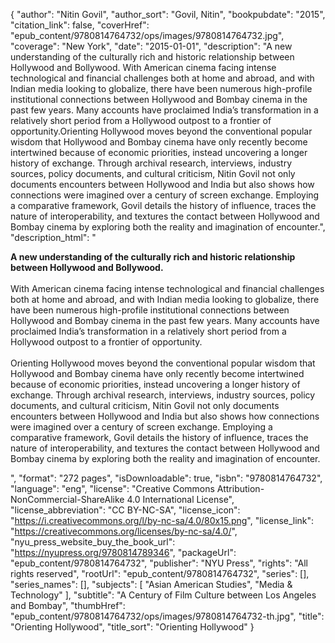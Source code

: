 {
  "author": "Nitin Govil",
  "author_sort": "Govil, Nitin",
  "bookpubdate": "2015",
  "citation_link": false,
  "coverHref": "epub_content/9780814764732/ops/images/9780814764732.jpg",
  "coverage": "New York",
  "date": "2015-01-01",
  "description": "A new understanding of the culturally rich and historic relationship between Hollywood and Bollywood. With American cinema facing intense technological and financial challenges both at home and abroad, and with Indian media looking to globalize, there have been numerous high-profile institutional connections between Hollywood and Bombay cinema in the past few years. Many accounts have proclaimed India’s transformation in a relatively short period from a Hollywood outpost to a frontier of opportunity.Orienting Hollywood moves beyond the conventional popular wisdom that Hollywood and Bombay cinema have only recently become intertwined because of economic priorities, instead uncovering a longer history of exchange. Through archival research, interviews, industry sources, policy documents, and cultural criticism, Nitin Govil not only documents encounters between Hollywood and India but also shows how connections were imagined over a century of screen exchange. Employing a comparative framework, Govil details the history of influence, traces the nature of interoperability, and textures the contact between Hollywood and Bombay cinema by exploring both the reality and imagination of encounter.",
  "description_html": "<p><b>A new understanding of the culturally rich and historic relationship between Hollywood and Bollywood.</b> <br><br>With American cinema facing intense technological and financial challenges both at home and abroad, and with Indian media looking to globalize, there have been numerous high-profile institutional connections between Hollywood and Bombay cinema in the past few years. Many accounts have proclaimed India’s transformation in a relatively short period from a Hollywood outpost to a frontier of opportunity.<br><br>Orienting Hollywood moves beyond the conventional popular wisdom that Hollywood and Bombay cinema have only recently become intertwined because of economic priorities, instead uncovering a longer history of exchange. Through archival research, interviews, industry sources, policy documents, and cultural criticism, Nitin Govil not only documents encounters between Hollywood and India but also shows how connections were imagined over a century of screen exchange. Employing a comparative framework, Govil details the history of influence, traces the nature of interoperability, and textures the contact between Hollywood and Bombay cinema by exploring both the reality and imagination of encounter.</p>",
  "format": "272 pages",
  "isDownloadable": true,
  "isbn": "9780814764732",
  "language": "eng",
  "license": "Creative Commons Attribution-NonCommercial-ShareAlike 4.0 International License",
  "license_abbreviation": "CC BY-NC-SA",
  "license_icon": "https://i.creativecommons.org/l/by-nc-sa/4.0/80x15.png",
  "license_link": "https://creativecommons.org/licenses/by-nc-sa/4.0/",
  "nyu_press_website_buy_the_book_url": "https://nyupress.org/9780814789346",
  "packageUrl": "epub_content/9780814764732",
  "publisher": "NYU Press",
  "rights": "All rights reserved",
  "rootUrl": "epub_content/9780814764732",
  "series": [],
  "series_names": [],
  "subjects": [
    "Asian American Studies",
    "Media & Technology"
  ],
  "subtitle": "A Century of Film Culture between Los Angeles and Bombay",
  "thumbHref": "epub_content/9780814764732/ops/images/9780814764732-th.jpg",
  "title": "Orienting Hollywood",
  "title_sort": "Orienting Hollywood"
}
